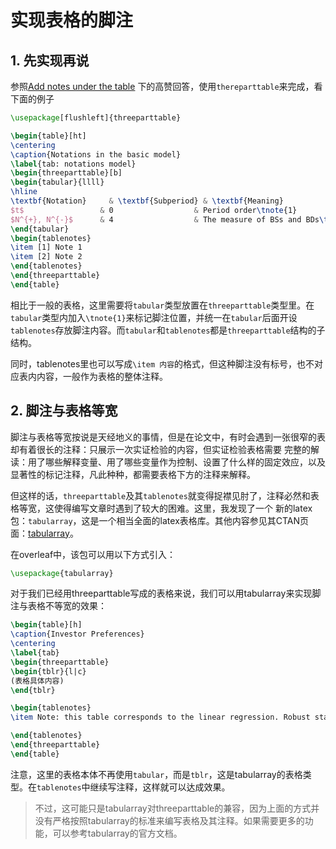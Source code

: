# 实现表格的脚注

## 1. 先实现再说

参照[Add notes under the table](https://tex.stackexchange.com/questions/12676/add-notes-under-the-table) 下的高赞回答，使用`thereparttable`来完成，看下面的例子

```latex title="Example_1.tex"
\usepackage[flushleft]{threeparttable}

\begin{table}[ht]
\centering
\caption{Notations in the basic model}
\label{tab: notations model}
\begin{threeparttable}[b]
\begin{tabular}{llll}
\hline
\textbf{Notation}     & \textbf{Subperiod} & \textbf{Meaning}                                                                                                                                                                                       & \textbf{Exo/Endo/Act} \\ \hline
$t$                 & 0                  & Period order\tnote{1}                                                                                                                                                                                           & Exogenous             \\                                                                                                                                                             & Exogenous             \\
$N^{+}, N^{-}$      & 4                  & The measure of BSs and BDs\tnote{2}.                                                                                                                                                                            & Endogenous            \\
\end{tabular}
\begin{tablenotes}
\item [1] Note 1
\item [2] Note 2
\end{tablenotes}
\end{threeparttable}
\end{table}
```

相比于一般的表格，这里需要将`tabular`类型放置在`threeparttable`类型里。在`tabular`类型内加入`\tnote{1}`来标记脚注位置，并统一在`tabular`后面开设`tablenotes`存放脚注内容。而`tabular`和`tablenotes`都是`threeparttable`结构的子结构。

同时，tablenotes里也可以写成`\item 内容`的格式，但这种脚注没有标号，也不对应表内内容，一般作为表格的整体注释。

## 2. 脚注与表格等宽

脚注与表格等宽按说是天经地义的事情，但是在论文中，有时会遇到一张很窄的表却有着很长的注释：只展示一次实证检验的内容，但实证检验表格需要
完整的解读：用了哪些解释变量、用了哪些变量作为控制、设置了什么样的固定效应，以及显著性的标记注释，凡此种种，都需要表格下方的注释来解释。

但这样的话，`threeparttable`及其`tablenotes`就变得捉襟见肘了，注释必然和表格等宽，这使得编写文章时遇到了较大的困难。这里，我发现了一个
新的latex包：`tabularray`，这是一个相当全面的latex表格库。其他内容参见其CTAN页面：[tabularray](https://www.ctan.org/pkg/tabularray)。

在overleaf中，该包可以用以下方式引入：

```latex
\usepackage{tabularray}
```

对于我们已经用threeparttable写成的表格来说，我们可以用tabularray来实现脚注与表格不等宽的效果：

```latex title="Example_2.tex"
\begin{table}[h]
\caption{Investor Preferences}
\centering
\label{tab}
\begin{threeparttable}
\begin{tblr}{l|c}
(表格具体内容)
\end{tblr}

\begin{tablenotes}
\item Note: this table corresponds to the linear regression. Robust standard errors are displayed in parentheses below. *** for $p < 0.001$, ** for $p < 0.01$, * for $p < 0.05$ and `.' for $p < 0.1$.

\end{tablenotes}
\end{threeparttable}
\end{table}
```

注意，这里的表格本体不再使用`tabular`，而是`tblr`，这是tabularray的表格类型。在`tablenotes`中继续写注释，这样就可以达成效果。

> 不过，这可能只是tabularray对threeparttable的兼容，因为上面的方式并没有严格按照tabularray的标准来编写表格及其注释。如果需要更多的功能，可以参考tabularray的官方文档。
